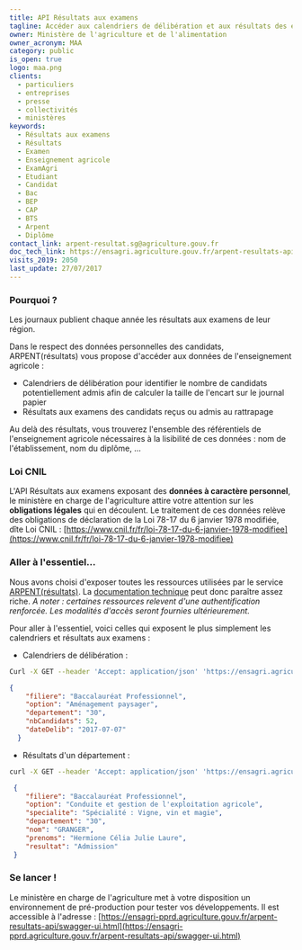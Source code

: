 ```yaml
---
title: API Résultats aux examens
tagline: Accéder aux calendriers de délibération et aux résultats des examens de l'enseignement agricole.
owner: Ministère de l'agriculture et de l'alimentation
owner_acronym: MAA
category: public
is_open: true
logo: maa.png
clients:
  - particuliers
  - entreprises
  - presse
  - collectivités
  - ministères
keywords:
  - Résultats aux examens
  - Résultats
  - Examen
  - Enseignement agricole
  - ExamAgri
  - Etudiant
  - Candidat
  - Bac
  - BEP
  - CAP
  - BTS
  - Arpent
  - Diplôme
contact_link: arpent-resultat.sg@agriculture.gouv.fr
doc_tech_link: https://ensagri.agriculture.gouv.fr/arpent-resultats-api/v2/api-docs?group=arpent-resultats
visits_2019: 2050
last_update: 27/07/2017
---
```


### Pourquoi ?

Les journaux publient chaque année les résultats aux examens de leur région.

Dans le respect des données personnelles des candidats, ARPENT(résultats) vous propose d'accéder aux données de l'enseignement agricole :

- Calendriers de délibération pour identifier le nombre de candidats potentiellement admis afin de calculer la taille de l'encart sur le journal papier
- Résultats aux examens des candidats reçus ou admis au rattrapage

Au delà des résultats, vous trouverez l'ensemble des référentiels de l'enseignement agricole nécessaires à la lisibilité de ces données : nom de l'établissement, nom du diplôme, ...

### Loi CNIL

L'API Résultats aux examens exposant des **données à caractère personnel**, le ministère en charge de l'agriculture attire votre attention sur les **obligations légales** qui en découlent. Le traitement de ces données relève des obligations de déclaration de la Loi 78-17 du 6 janvier 1978 modifiée, dîte Loi CNIL : [https://www.cnil.fr/fr/loi-78-17-du-6-janvier-1978-modifiee](https://www.cnil.fr/fr/loi-78-17-du-6-janvier-1978-modifiee)

### Aller à l'essentiel...

Nous avons choisi d'exposer toutes les ressources utilisées par le service [ARPENT(résultats)](https://ensagri.agriculture.gouv.fr/arpent-resultats/). La [documentation technique](https://ensagri.agriculture.gouv.fr/arpent-resultats-api/swagger-ui.html#/) peut donc paraître assez riche.
_A noter : certaines ressources relevent d'une authentification renforcée. Les modalités d'accès seront fournies ultérieurement._

Pour aller à l'essentiel, voici celles qui exposent le plus simplement les calendriers et résultats aux examens :

- Calendriers de délibération :

```sh
Curl -X GET --header 'Accept: application/json' 'https://ensagri.agriculture.gouv.fr/arpent-resultats-api/api/arpent-resultats/resultats-grand-public/calendriers?departement=30'
```

```Json
{
    "filiere": "Baccalauréat Professionnel",
    "option": "Aménagement paysager",
    "departement": "30",
    "nbCandidats": 52,
    "dateDelib": "2017-07-07"
  }
```

- Résultats d'un département :

```sh
curl -X GET --header 'Accept: application/json' 'https://ensagri.agriculture.gouv.fr/arpent-resultats-api/api/arpent-resultats/resultats-grand-public/resultats?departement=30'
```

```Json
 {
    "filiere": "Baccalauréat Professionnel",
    "option": "Conduite et gestion de l'exploitation agricole",
    "specialite": "Spécialité : Vigne, vin et magie",
    "departement": "30",
    "nom": "GRANGER",
    "prenoms": "Hermione Célia Julie Laure",
    "resultat": "Admission"
 }
```

### Se lancer !

Le ministère en charge de l'agriculture met à votre disposition un environnement de pré-production pour tester vos développements.
Il est accessible à l'adresse : [https://ensagri-pprd.agriculture.gouv.fr/arpent-resultats-api/swagger-ui.html](https://ensagri-pprd.agriculture.gouv.fr/arpent-resultats-api/swagger-ui.html)
